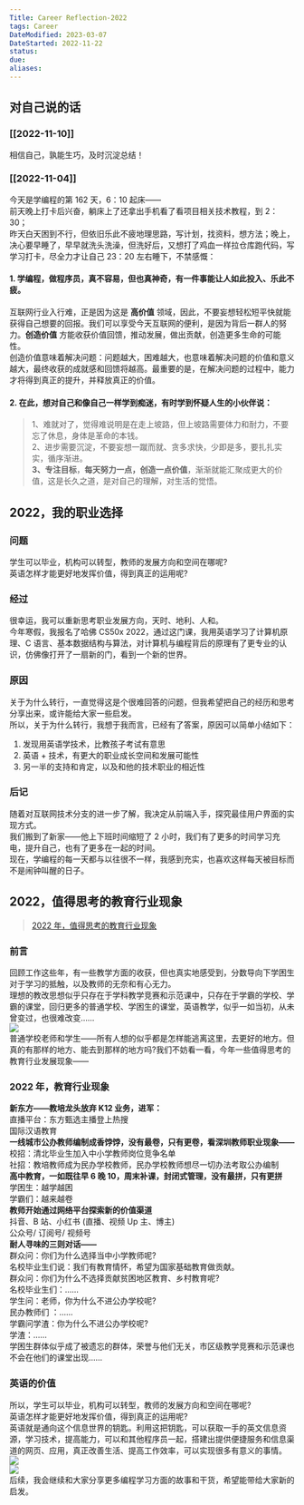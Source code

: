 ```yaml
---
Title: Career Reflection-2022
tags: Career
DateModified: 2023-03-07
DateStarted: 2022-11-22
status:
due:
aliases:
---
```


## 对自己说的话

### [[2022-11-10]]

相信自己，孰能生巧，及时沉淀总结！

### [[2022-11-04]]

今天是学编程的第 162 天，6：10 起床——  
前天晚上打卡后兴奋，躺床上了还拿出手机看了看项目相关技术教程，到 2：30；  
昨天白天困到不行，但依旧乐此不疲地理思路，写计划，找资料，想方法；晚上，决心要早睡了，早早就洗头洗澡，但洗好后，又想打了鸡血一样拉仓库跑代码，写学习打卡，尽全力才让自己 23：20 左右睡下，不禁感慨：

#### 1. 学编程，做程序员，真不容易，但也真神奇，有一件事能让人如此投入、乐此不疲。

互联网行业入行难，正是因为这是 **高价值** 领域，因此，不要妄想轻松短平快就能获得自己想要的回报。我们可以享受今天互联网的便利，是因为背后一群人的努力。**创造价值** 方能收获价值回馈，推动发展，做出贡献，创造更多生命的可能性。  
创造价值意味着解决问题：问题越大，困难越大，也意味着解决问题的价值和意义越大，最终收获的成就感和回馈将越高。最重要的是，在解决问题的过程中，能力才将得到真正的提升，并释放真正的价值。

#### 2. 在此，想对自己和像自己一样学到痴迷，有时学到怀疑人生的小伙伴说：

> 1、难就对了，觉得难说明是在走上坡路，但上坡路需要体力和耐力，不要忘了休息，身体是革命的本钱。  
> 2、进步需要沉淀，不要妄想一蹴而就、贪多求快，少即是多，要扎扎实实，循序渐进。  
> **3、专注目标**，**每天努力一点，创造一点价值**，渐渐就能汇聚成更大的价值，这是长久之道，是对自己的理解，对生活的觉悟。

## 2022，我的职业选择

### 问题

学生可以毕业，机构可以转型，教师的发展方向和空间在哪呢?  
英语怎样才能更好地发挥价值，得到真正的运用呢?

### 经过

很幸运，我可以重新思考职业发展方向，天时、地利、人和。  
今年寒假，我报名了哈佛 CS50x 2022，通过这门课，我用英语学习了计算机原理、C 语言、基本数据结构与算法，对计算机与编程背后的原理有了更专业的认识，仿佛像打开了一扇新的门，看到一个新的世界。

### 原因

关于为什么转行，一直觉得这是个很难回答的问题，但我希望把自己的经历和思考分享出来，或许能给大家一些启发。  
所以，关于为什么转行，我想于我而言，已经有了答案，原因可以简单小结如下：

1. 发现用英语学技术，比教孩子考试有意思
2. 英语 + 技术，有更大的职业成长空间和发展可能性
3. 另一半的支持和肯定，以及和他的技术职业的相近性

### 后记

随着对互联网技术分支的进一步了解，我决定从前端入手，探究最佳用户界面的实现方式。  
我们搬到了新家——他上下班时间缩短了 2 小时，我们有了更多的时间学习充电，提升自己，也有了更多在一起的时间。  
现在，学编程的每一天都与以往很不一样，我感到充实，也喜欢这样每天被目标而不是闹钟叫醒的日子。

## 2022，值得思考的教育行业现象

> [2022 年，值得思考的教育行业现象](https://mp.weixin.qq.com/s/gv7SqZBfpVh5CIYxminVrg)

### 前言

回顾工作这些年，有一些教学方面的收获，但也真实地感受到，分数导向下学困生对于学习的抵触，以及教师的无奈和有心无力。  
理想的教改思想似乎只存在于学科教学竞赛和示范课中，只存在于学霸的学校、学霸的课堂，回归更多的普通学校、学困生的课堂，英语教学，似乎一如当初，从未曾变过，也很难改变……  
![](https://cdn.nlark.com/yuque/0/2022/png/29677165/1667786563631-b06b9a75-5ed4-47c2-a2fe-f6fd7f8efcdf.png#clientId=u6eab6799-494f-4&crop=0&crop=0&crop=1&crop=1&from=paste&id=u8a7b55ff&margin=%5Bobject%20Object%5D&originHeight=810&originWidth=1080&originalType=url&ratio=1&rotation=0&showTitle=false&status=done&style=none&taskId=u814c39f7-63b8-48d9-91b9-c9ae154f904&title=)  
普通学校老师和学生——所有人想的似乎都是怎样能逃离这里，去更好的地方。但真的有那样的地方、能去到那样的地方吗?我们不妨看一看，今年一些值得思考的教育行业发展现象——

### 2022 年，教育行业现象

**新东方——教培龙头放弃 K12 业务，进军：**  
直播平台：东方甄选主播登上热搜  
国际汉语教育  
**一线城市公办教师编制成香饽饽，没有最卷，只有更卷，看深圳教师职业现象——**  
校招：清北毕业生加入中小学教师岗位竞争名单  
社招：教培教师成为民办学校教师，民办学校教师想尽一切办法考取公办编制  
**高中教育，一如既往早 6 晚 10，周末补课，封闭式管理，没有最拼，只有更拼**  
学困生：越学越困  
学霸们：越来越卷  
**教师开始通过网络平台探索新的价值渠道**  
抖音、B 站、小红书 (直播、视频 Up 主、博主)  
公众号/ 订阅号/ 视频号  
**耐人寻味的三则对话——**  
群众问：你们为什么选择当中小学教师呢?  
名校毕业生们说：我们有教育情怀，希望为国家基础教育做贡献。  
群众问：你们为什么不选择贡献贫困地区教育、乡村教育呢?  
名校毕业生们：……  
学生问：老师，你为什么不进公办学校呢?  
民办教师们 ：……  
学霸问学渣：你为什么不进公办学校呢?  
学渣：……  
学困生群体似乎成了被遗忘的群体，荣誉与他们无关，市区级教学竞赛和示范课也不会在他们的课堂出现……

### 英语的价值

所以，学生可以毕业，机构可以转型，教师的发展方向和空间在哪呢?  
英语怎样才能更好地发挥价值，得到真正的运用呢?  
英语就是通向这个信息世界的钥匙。利用这把钥匙，可以获取一手的英文信息资源，学习技术，提高能力，可以和其他程序员一起，搭建出提供便捷服务和信息渠道的网页、应用，真正改善生活、提高工作效率，可以实现很多有意义的事情。  
![](https://cdn.nlark.com/yuque/0/2022/png/29677165/1667786563451-01cd61f4-b3c9-4cf4-84ed-912631f25f9f.png#clientId=u6eab6799-494f-4&crop=0&crop=0&crop=1&crop=1&from=paste&id=u23ba80e1&margin=%5Bobject%20Object%5D&originHeight=810&originWidth=1080&originalType=url&ratio=1&rotation=0&showTitle=false&status=done&style=none&taskId=uad8db5e8-d25f-459d-b858-76886933f46&title=)  
![](https://cdn.nlark.com/yuque/0/2022/png/29677165/1667786563581-8788e322-682b-4c5e-9af4-5a995a64e478.png#clientId=u6eab6799-494f-4&crop=0&crop=0&crop=1&crop=1&from=paste&id=u04ea260c&margin=%5Bobject%20Object%5D&originHeight=810&originWidth=1080&originalType=url&ratio=1&rotation=0&showTitle=false&status=done&style=none&taskId=ufa73460a-475a-466d-9c28-f0e71bd49e2&title=)  
后续，我会继续和大家分享更多编程学习方面的故事和干货，希望能带给大家新的启发。
